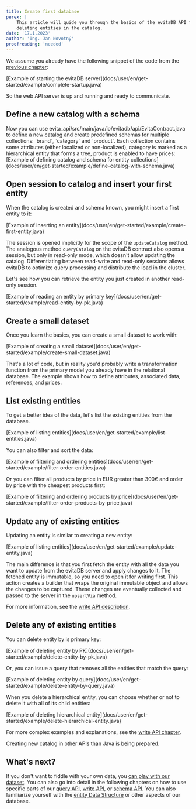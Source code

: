 ```yaml
---
title: Create first database
perex: |
    This article will guide you through the basics of the evitaDB API for creating, updating, querying and 
    deleting entities in the catalog.  
date: '17.1.2023'
author: 'Ing. Jan Novotný'
proofreading: 'needed'
---
```


We assume you already have the following snippet of the code from the [previous chapter](run-evitadb.md):

<SourceCodeTabs>
[Example of starting the evitaDB server](docs/user/en/get-started/example/complete-startup.java)
</SourceCodeTabs>

So the web API server is up and running and ready to communicate.

## Define a new catalog with a schema

<LanguageSpecific to="java">
Now you can use <SourceClass>evita_api/src/main/java/io/evitadb/api/EvitaContract.java</SourceClass> to define a new 
catalog and create predefined schemas for multiple collections: `brand`, `category` and `product`. Each collection 
contains some attributes (either localized or non-localized), category is marked as a hierarchical entity that forms 
a tree, product is enabled to have prices:

<SourceCodeTabs requires="docs/blog/en/examples/client-setup">
[Example of defining catalog and schema for entity collections](docs/user/en/get-started/example/define-catalog-with-schema.java)
</SourceCodeTabs>

## Open session to catalog and insert your first entity

When the catalog is created and schema known, you might insert a first entity to it:

<SourceCodeTabs requires="docs/user/en/get-started/example/complete-startup.java">
[Example of inserting an entity](docs/user/en/get-started/example/create-first-entity.java)
</SourceCodeTabs>

The session is opened implicitly for the scope of the `updateCatalog` method. The analogous method `queryCatalog` on 
the evitaDB contract also opens a session, but only in read-only mode, which doesn't allow updating the catalog. 
Differentiating between read-write and read-only sessions allows evitaDB to optimize query processing and distribute 
the load in the cluster.

Let's see how you can retrieve the entity you just created in another read-only session.

<SourceCodeTabs requires="docs/user/en/get-started/example/create-first-entity.java">
[Example of reading an entity by primary key](docs/user/en/get-started/example/read-entity-by-pk.java)
</SourceCodeTabs>

## Create a small dataset

Once you learn the basics, you can create a small dataset to work with:

<SourceCodeTabs requires="docs/user/en/get-started/example/complete-startup.java">
[Example of creating a small dataset](docs/user/en/get-started/example/create-small-dataset.java)
</SourceCodeTabs>

That's a lot of code, but in reality you'd probably write a transformation function from the primary model you already
have in the relational database. The example shows how to define attributes, associated data, references, and prices.

## List existing entities

To get a better idea of the data, let's list the existing entities from the database.

<SourceCodeTabs requires="docs/user/en/get-started/example/create-small-dataset.java">
[Example of listing entities](docs/user/en/get-started/example/list-entities.java)
</SourceCodeTabs>

You can also filter and sort the data:

<SourceCodeTabs requires="docs/user/en/get-started/example/create-small-dataset.java">
[Example of filtering and ordering entities](docs/user/en/get-started/example/filter-order-entities.java)
</SourceCodeTabs>

Or you can filter all products by price in EUR greater than 300€ and order by price with the cheapest products first:

<SourceCodeTabs requires="docs/user/en/get-started/example/create-small-dataset.java">
[Example of filtering and ordering products by price](docs/user/en/get-started/example/filter-order-products-by-price.java)
</SourceCodeTabs>

## Update any of existing entities

Updating an entity is similar to creating a new entity:

<SourceCodeTabs requires="docs/user/en/get-started/example/create-small-dataset.java">
[Example of listing entities](docs/user/en/get-started/example/update-entity.java)
</SourceCodeTabs>

The main difference is that you first fetch the entity with all the data you want to update from the evitaDB server and
apply changes to it. The fetched entity is immutable, so you need to open it for writing first. This action creates a
builder that wraps the original immutable object and allows the changes to be captured. These changes are eventually
collected and passed to the server in the `upsertVia` method.

For more information, see the [write API description](../use/api/write-data.md#upsert). 

## Delete any of existing entities

You can delete entity by is primary key:

<SourceCodeTabs requires="docs/user/en/get-started/example/create-small-dataset.java">
[Example of deleting entity by PK](docs/user/en/get-started/example/delete-entity-by-pk.java)
</SourceCodeTabs>

Or, you can issue a query that removes all the entities that match the query:

<SourceCodeTabs requires="docs/user/en/get-started/example/create-small-dataset.java">
[Example of deleting entity by query](docs/user/en/get-started/example/delete-entity-by-query.java)
</SourceCodeTabs>

When you delete a hierarchical entity, you can choose whether or not to delete it with all of its child entities:

<SourceCodeTabs requires="docs/user/en/get-started/example/create-small-dataset.java">
[Example of deleting hierarchical entity](docs/user/en/get-started/example/delete-hierarchical-entity.java)
</SourceCodeTabs>

For more complex examples and explanations, see the [write API chapter](../use/api/write-data.md#removal).

</LanguageSpecific>
<LanguageSpecific to="evitaql,graphql,rest,csharp">

Creating new catalog in other APIs than Java is being prepared.

</LanguageSpecific>

## What's next?

If you don't want to fiddle with your own data, you [can play with our dataset](query-our-dataset.md).
You can also go into detail in the following chapters on how to use specific parts of
our [query API](../use/api/query-data.md), [write API](../use/api/write-data.md), or [schema API](../use/schema.md).
You can also familiarize yourself with the [entity Data Structure](../use/data-model.md) or other aspects of our database.